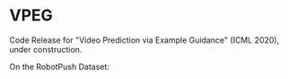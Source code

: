 # VPEG
Code Release for "Video Prediction via Example Guidance" (ICML 2020), under construction.

On the RobotPush Dataset:

